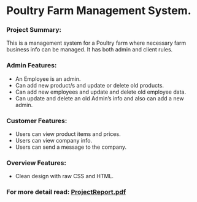 # Poultry Farm Management System.

### Project Summary:
This is a management system for a Poultry farm where necessary farm business info can be managed. It has both admin and client rules.
 
### Admin Features:
- An Employee is an admin.
- Can add new product/s and update or delete old products.
- Can add new employees and update and delete old employee data.
- Can update and delete an old Admin’s info and also can add a new admin.

### Customer Features: 
- Users can view product items and prices.
- Users can view company info.
- Users can send a message to the company.

### Overview Features:
- Clean design with raw CSS and HTML.

### For more detail read: [ProjectReport.pdf](https://github.com/marufzaman/Poultry-Farm-Management-System_CSE311/blob/master/ProjectReport.pdf)
